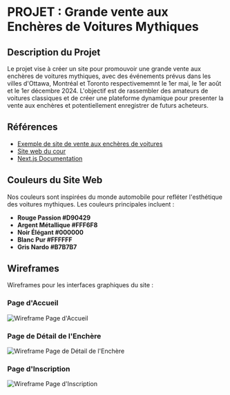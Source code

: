 # PROJET : Grande vente aux Enchères de Voitures Mythiques


## Description du Projet
Le projet vise à créer un site pour promouvoir une grande vente aux enchères de voitures mythiques, avec des événements prévus dans les villes d'Ottawa, Montréal et Toronto respectivememnt le 1er mai, le 1er août et le 1er décembre 2024. L'objectif est de rassembler des amateurs de voitures classiques et de créer une plateforme dynamique pour presenter la vente aux enchères et potentiellement enregistrer de futurs acheteurs.


## Références
- [Exemple de site de vente aux enchères de voitures](https://www.barrett-jackson.com/)
- [Site web du cour](https://ifm26039.gitlab.io/notes-de-cours/)
- [Next.js Documentation](https://nextjs.org/docs/getting-started/introduction)


## Couleurs du Site Web
Nos couleurs sont inspirées du monde automobile pour refléter l'esthétique des voitures mythiques. Les couleurs principales incluent :
- **Rouge Passion #D90429**
- **Argent Métallique #FFF6F8**
- **Noir Élégant #000000**
- **Blanc Pur #FFFFFF**
- **Gris Nardo #B7B7B7**

## Wireframes
Wireframes pour les interfaces graphiques du site :

### Page d'Accueil
![Wireframe Page d'Accueil]()

### Page de Détail de l'Enchère
![Wireframe Page de Détail de l'Enchère]()

### Page d'Inscription
![Wireframe Page d'Inscription]()


